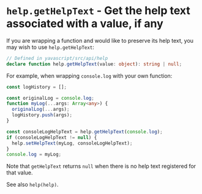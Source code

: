 # `help.getHelpText` - Get the help text associated with a value, if any

If you are wrapping a function and would like to preserve its help text, you may wish to use `help.getHelpText`:

```ts
// Defined in yavascript/src/api/help
declare function help.getHelpText(value: object): string | null;
```

For example, when wrapping `console.log` with your own function:

```ts
const logHistory = [];

const originalLog = console.log;
function myLog(...args: Array<any>) {
  originalLog(...args);
  logHistory.push(args);
}

const consoleLogHelpText = help.getHelpText(console.log);
if (consoleLogHelpText != null) {
  help.setHelpText(myLog, consoleLogHelpText);
}
console.log = myLog;
```

Note that `getHelpText` returns `null` when there is no help text registered for that value.

See also `help(help)`.

